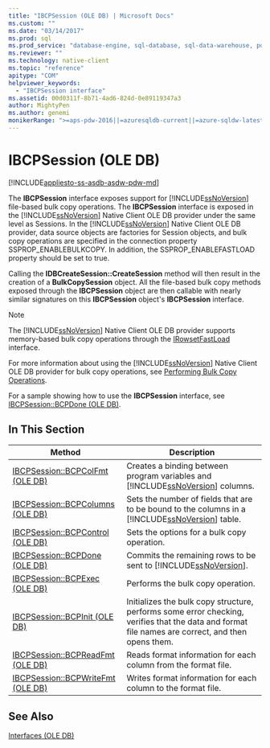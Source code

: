 ```yaml
---
title: "IBCPSession (OLE DB) | Microsoft Docs"
ms.custom: ""
ms.date: "03/14/2017"
ms.prod: sql
ms.prod_service: "database-engine, sql-database, sql-data-warehouse, pdw"
ms.reviewer: ""
ms.technology: native-client
ms.topic: "reference"
apitype: "COM"
helpviewer_keywords: 
  - "IBCPSession interface"
ms.assetid: 00d0311f-8b71-4ad6-824d-0e89119347a3
author: MightyPen
ms.author: genemi
monikerRange: ">=aps-pdw-2016||=azuresqldb-current||=azure-sqldw-latest||>=sql-server-2016||=sqlallproducts-allversions||>=sql-server-linux-2017||=azuresqldb-mi-current"
---
```

# IBCPSession (OLE DB)
[!INCLUDE[appliesto-ss-asdb-asdw-pdw-md](../../includes/appliesto-ss-asdb-asdw-pdw-md.md)]

  The **IBCPSession** interface exposes support for [!INCLUDE[ssNoVersion](../../includes/ssnoversion-md.md)] file-based bulk copy operations. The **IBCPSession** interface is exposed in the [!INCLUDE[ssNoVersion](../../includes/ssnoversion-md.md)] Native Client OLE DB provider under the same level as Sessions. In the [!INCLUDE[ssNoVersion](../../includes/ssnoversion-md.md)] Native Client OLE DB provider, data source objects are factories for Session objects, and bulk copy operations are specified in the connection property SSPROP_ENABLEBULKCOPY. In addition, the SSPROP_ENABLEFASTLOAD property should be set to true.  
  
 Calling the **IDBCreateSession::CreateSession** method will then result in the creation of a **BulkCopySession** object. All the file-based bulk copy methods exposed through the **IBCPSession** object are then callable with nearly similar signatures on this **IBCPSession** object's **IBCPSession** interface.  
  
> [!NOTE]  
>  The [!INCLUDE[ssNoVersion](../../includes/ssnoversion-md.md)] Native Client OLE DB provider supports memory-based bulk copy operations through the [IRowsetFastLoad](../../relational-databases/native-client-ole-db-interfaces/irowsetfastload-ole-db.md) interface.  
  
 For more information about using the [!INCLUDE[ssNoVersion](../../includes/ssnoversion-md.md)] Native Client OLE DB provider for bulk copy operations, see [Performing Bulk Copy Operations](../../relational-databases/native-client/features/performing-bulk-copy-operations.md).  
  
 For a sample showing how to use the **IBCPSession** interface, see [IBCPSession::BCPDone &#40;OLE DB&#41;](../../relational-databases/native-client-ole-db-interfaces/ibcpsession-bcpdone-ole-db.md).  
  
## In This Section  
  
|Method|Description|  
|------------|-----------------|  
|[IBCPSession::BCPColFmt &#40;OLE DB&#41;](../../relational-databases/native-client-ole-db-interfaces/ibcpsession-bcpcolfmt-ole-db.md)|Creates a binding between program variables and [!INCLUDE[ssNoVersion](../../includes/ssnoversion-md.md)] columns.|  
|[IBCPSession::BCPColumns &#40;OLE DB&#41;](../../relational-databases/native-client-ole-db-interfaces/ibcpsession-bcpcolumns-ole-db.md)|Sets the number of fields that are to be bound to the columns in a [!INCLUDE[ssNoVersion](../../includes/ssnoversion-md.md)] table.|  
|[IBCPSession::BCPControl &#40;OLE DB&#41;](../../relational-databases/native-client-ole-db-interfaces/ibcpsession-bcpcontrol-ole-db.md)|Sets the options for a bulk copy operation.|  
|[IBCPSession::BCPDone &#40;OLE DB&#41;](../../relational-databases/native-client-ole-db-interfaces/ibcpsession-bcpdone-ole-db.md)|Commits the remaining rows to be sent to [!INCLUDE[ssNoVersion](../../includes/ssnoversion-md.md)].|  
|[IBCPSession::BCPExec &#40;OLE DB&#41;](../../relational-databases/native-client-ole-db-interfaces/ibcpsession-bcpexec-ole-db.md)|Performs the bulk copy operation.|  
|[IBCPSession::BCPInit &#40;OLE DB&#41;](../../relational-databases/native-client-ole-db-interfaces/ibcpsession-bcpinit-ole-db.md)|Initializes the bulk copy structure, performs some error checking, verifies that the data and format file names are correct, and then opens them.|  
|[IBCPSession::BCPReadFmt &#40;OLE DB&#41;](../../relational-databases/native-client-ole-db-interfaces/ibcpsession-bcpreadfmt-ole-db.md)|Reads format information for each column from the format file.|  
|[IBCPSession::BCPWriteFmt &#40;OLE DB&#41;](../../relational-databases/native-client-ole-db-interfaces/ibcpsession-bcpwritefmt-ole-db.md)|Writes format information for each column to the format file.|  
  
## See Also  
 [Interfaces &#40;OLE DB&#41;](https://msdn.microsoft.com/library/34c33364-8538-45db-ae41-5654481cda93)  
  
  
